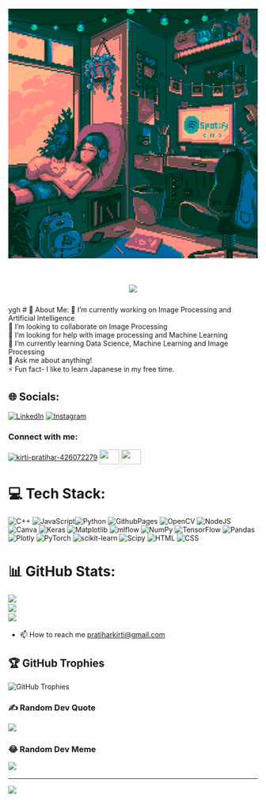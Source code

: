 ![MasterHead](1.gif)
<h1 align="center">
    <img src="https://readme-typing-svg.herokuapp.com/?font=Righteous&size=35&center=true&vCenter=true&width=500&height=70&duration=4000&lines=Hi+There!+👋;+I'm+Kirti+Pratihar!;" />
</h1>
ygh
# 💫 About Me:
🔭 I’m currently working on Image Processing and Artificial Intelligence<br>👯 I’m looking to collaborate on Image Processing<br>🤝 I’m looking for help with image processing and Machine Learning<br>🌱 I’m currently learning Data Science, Machine Learning and Image Processing<br>💬 Ask me about anything!<br>⚡ Fun fact- I like to learn Japanese in my free time.


## 🌐 Socials:
[![LinkedIn](https://img.shields.io/badge/LinkedIn-%230077B5.svg?logo=linkedin&logoColor=white)](https://linkedin.com/in/kirti-pratihar-426072279) [![Instagram](https://img.shields.io/badge/Instagram-%23E4405F.svg?logo=instagram&logoColor=white)](https://www.instagram.com/its_kirtip_03?igsh=MXF5eHJ3ZjJ5NGw5aQ==)

<h3 align="left">Connect with me:</h3>
<p align="left">
<a href="https://linkedin.com/in/kirti-pratihar-426072279" target="blank"><img align="center" src="https://raw.githubusercontent.com/rahuldkjain/github-profile-readme-generator/master/src/images/icons/Social/linked-in-alt.svg" alt="kirti-pratihar-426072279" height="30" width="40" /></a>
<a href="https://www.hackerrank.com/profile/kirtipratihar03" target="blank"><img align="center" src="https://raw.githubusercontent.com/rahuldkjain/github-profile-readme-generator/master/src/images/icons/Social/hackerrank.svg" alt="" height="30" width="40" /></a>
<a href="https://www.leetcode.com/@Kirti03" target="blank"><img align="center" src="https://raw.githubusercontent.com/rahuldkjain/github-profile-readme-generator/master/src/images/icons/Social/leet-code.svg"  height="30" width="40" /></a>
</p>


# 💻 Tech Stack:
![C++](https://img.shields.io/badge/c++-%2300599C.svg?style=for-the-badge&logo=c%2B%2B&logoColor=white) ![JavaScript](https://img.shields.io/badge/javascript-%23323330.svg?style=for-the-badge&logo=javascript&logoColor=%23F7DF1E)![Python](https://img.shields.io/badge/python-3670A0?style=for-the-badge&logo=python&logoColor=ffdd54) ![GithubPages](https://img.shields.io/badge/github%20pages-121013?style=for-the-badge&logo=github&logoColor=white) ![OpenCV](https://img.shields.io/badge/opencv-%23white.svg?style=for-the-badge&logo=opencv&logoColor=white) ![NodeJS](https://img.shields.io/badge/node.js-6DA55F?style=for-the-badge&logo=node.js&logoColor=white) ![Canva](https://img.shields.io/badge/Canva-%2300C4CC.svg?style=for-the-badge&logo=Canva&logoColor=white) ![Keras](https://img.shields.io/badge/Keras-%23D00000.svg?style=for-the-badge&logo=Keras&logoColor=white) ![Matplotlib](https://img.shields.io/badge/Matplotlib-%23ffffff.svg?style=for-the-badge&logo=Matplotlib&logoColor=black) ![mlflow](https://img.shields.io/badge/mlflow-%23d9ead3.svg?style=for-the-badge&logo=numpy&logoColor=blue) ![NumPy](https://img.shields.io/badge/numpy-%23013243.svg?style=for-the-badge&logo=numpy&logoColor=white) ![TensorFlow](https://img.shields.io/badge/TensorFlow-%23FF6F00.svg?style=for-the-badge&logo=TensorFlow&logoColor=white) ![Pandas](https://img.shields.io/badge/pandas-%23150458.svg?style=for-the-badge&logo=pandas&logoColor=white) ![Plotly](https://img.shields.io/badge/Plotly-%233F4F75.svg?style=for-the-badge&logo=plotly&logoColor=white) ![PyTorch](https://img.shields.io/badge/PyTorch-%23EE4C2C.svg?style=for-the-badge&logo=PyTorch&logoColor=white) ![scikit-learn](https://img.shields.io/badge/scikit--learn-%23F7931E.svg?style=for-the-badge&logo=scikit-learn&logoColor=white) ![Scipy](https://img.shields.io/badge/SciPy-%230C55A5.svg?style=for-the-badge&logo=scipy&logoColor=%white) ![HTML](https://img.shields.io/badge/HTML-%23E34F26.svg?style=for-the-badge&logo=html5&logoColor=white) ![CSS](https://img.shields.io/badge/CSS-%231572B6.svg?style=for-the-badge&logo=css3&logoColor=white)


# 📊 GitHub Stats:
![](https://github-readme-stats.vercel.app/api?username=KirtiPratihar&theme=radical&hide_border=false&include_all_commits=true&count_private=true)<br/>
![](https://github-readme-streak-stats.herokuapp.com/?user=KirtiPratihar&theme=radical&hide_border=false)<br/>
![](https://github-readme-stats.vercel.app/api/top-langs/?username=KirtiPratihar&theme=radical&hide_border=false&include_all_commits=true&count_private=true&layout=compact)

- 📫 How to reach me pratiharkirti@gmail.com

## 🏆 GitHub Trophies
![GitHub Trophies](https://github-profile-trophy.vercel.app/?username=KirtiPratihar&theme=radicall&no-frame=false&no-bg=false&margin-w=4)


### ✍ Random Dev Quote
![](https://quotes-github-readme.vercel.app/api?type=horizontal&theme=radical)

### 😂 Random Dev Meme
<img src='https://randommeme-five.vercel.app/' style="height: 400px;"/>

---
[![](https://visitcount.itsvg.in/api?id=KirtiPratihar&icon=0&color=0)](https://visitcount.itsvg.in)

<!-- Proudly created with GPRM ( https://gprm.itsvg.in ) -->
